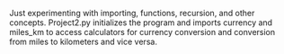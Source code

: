 Just experimenting with importing, functions, recursion, and other concepts.
Project2.py initializes the program and imports currency and miles_km to access calculators
for currency conversion and conversion from miles to kilometers and vice versa.
